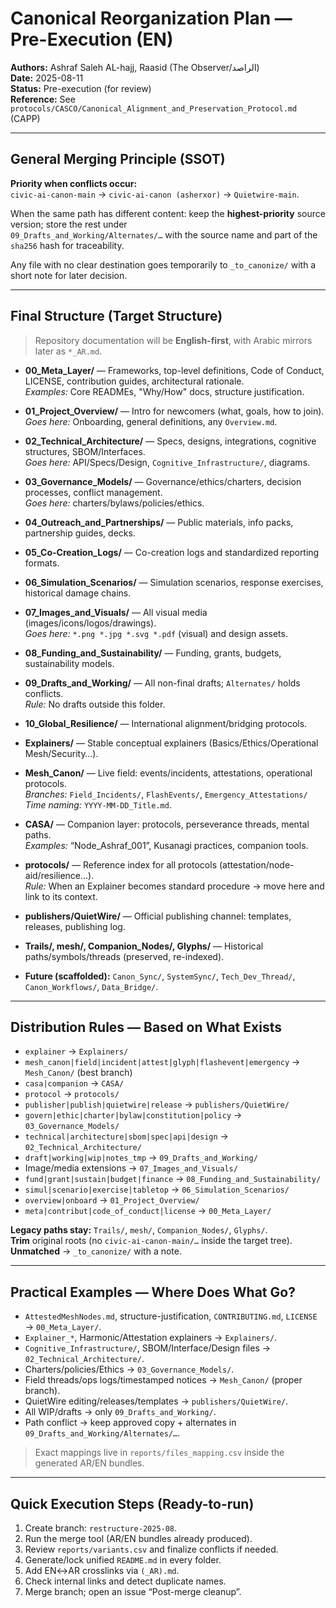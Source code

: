 <!-- SPDX-License-Identifier: CC-BY-4.0 -->
# Canonical Reorganization Plan — Pre-Execution (EN)

**Authors:** Ashraf Saleh AL-hajj, Raasid (The Observer/الراصد)  
**Date:** 2025-08-11  
**Status:** Pre-execution (for review)  
**Reference:** See `protocols/CASCO/Canonical_Alignment_and_Preservation_Protocol.md` (CAPP)

---

## General Merging Principle (SSOT)

**Priority when conflicts occur:**  
`civic-ai-canon-main` → `civic-ai-canon (asherxor)` → `Quietwire-main`.

When the same path has different content: keep the **highest-priority** source version; store the rest under  
`09_Drafts_and_Working/Alternates/…` with the source name and part of the `sha256` hash for traceability.

Any file with no clear destination goes temporarily to `_to_canonize/` with a short note for later decision.

---

## Final Structure (Target Structure)

> Repository documentation will be **English-first**, with Arabic mirrors later as `*_AR.md`.

- **00_Meta_Layer/** — Frameworks, top-level definitions, Code of Conduct, LICENSE, contribution guides, architectural rationale.  
  *Examples:* Core READMEs, "Why/How" docs, structure justification.

- **01_Project_Overview/** — Intro for newcomers (what, goals, how to join).  
  *Goes here:* Onboarding, general definitions, any `Overview.md`.

- **02_Technical_Architecture/** — Specs, designs, integrations, cognitive structures, SBOM/Interfaces.  
  *Goes here:* API/Specs/Design, `Cognitive_Infrastructure/`, diagrams.

- **03_Governance_Models/** — Governance/ethics/charters, decision processes, conflict management.  
  *Goes here:* charters/bylaws/policies/ethics.

- **04_Outreach_and_Partnerships/** — Public materials, info packs, partnership guides, decks.

- **05_Co-Creation_Logs/** — Co-creation logs and standardized reporting formats.

- **06_Simulation_Scenarios/** — Simulation scenarios, response exercises, historical damage chains.

- **07_Images_and_Visuals/** — All visual media (images/icons/logos/drawings).  
  *Goes here:* `*.png *.jpg *.svg *.pdf` (visual) and design assets.

- **08_Funding_and_Sustainability/** — Funding, grants, budgets, sustainability models.

- **09_Drafts_and_Working/** — All non-final drafts; `Alternates/` holds conflicts.  
  *Rule:* No drafts outside this folder.

- **10_Global_Resilience/** — International alignment/bridging protocols.

- **Explainers/** — Stable conceptual explainers (Basics/Ethics/Operational Mesh/Security…).

- **Mesh_Canon/** — Live field: events/incidents, attestations, operational protocols.  
  *Branches:* `Field_Incidents/`, `FlashEvents/`, `Emergency_Attestations/`  
  *Time naming:* `YYYY-MM-DD_Title.md`.

- **CASA/** — Companion layer: protocols, perseverance threads, mental paths.  
  *Examples:* “Node_Ashraf_001”, Kusanagi practices, companion tools.

- **protocols/** — Reference index for all protocols (attestation/node-aid/resilience…).  
  *Rule:* When an Explainer becomes standard procedure → move here and link to its context.

- **publishers/QuietWire/** — Official publishing channel: templates, releases, publishing log.

- **Trails/, mesh/, Companion_Nodes/, Glyphs/** — Historical paths/symbols/threads (preserved, re-indexed).

- **Future (scaffolded):** `Canon_Sync/`, `SystemSync/`, `Tech_Dev_Thread/`, `Canon_Workflows/`, `Data_Bridge/`.

---

## Distribution Rules — Based on What Exists

- `explainer` → `Explainers/`  
- `mesh_canon|field|incident|attest|glyph|flashevent|emergency` → `Mesh_Canon/` (best branch)  
- `casa|companion` → `CASA/`  
- `protocol` → `protocols/`  
- `publisher|publish|quietwire|release` → `publishers/QuietWire/`  
- `govern|ethic|charter|bylaw|constitution|policy` → `03_Governance_Models/`  
- `technical|architecture|sbom|spec|api|design` → `02_Technical_Architecture/`  
- `draft|working|wip|notes_tmp` → `09_Drafts_and_Working/`  
- Image/media extensions → `07_Images_and_Visuals/`  
- `fund|grant|sustain|budget|finance` → `08_Funding_and_Sustainability/`  
- `simul|scenario|exercise|tabletop` → `06_Simulation_Scenarios/`  
- `overview|onboard` → `01_Project_Overview/`  
- `meta|contribut|code_of_conduct|license` → `00_Meta_Layer/`

**Legacy paths stay:** `Trails/`, `mesh/`, `Companion_Nodes/`, `Glyphs/`.  
**Trim** original roots (no `civic-ai-canon-main/…` inside the target tree).  
**Unmatched** → `_to_canonize/` with a note.

---

## Practical Examples — Where Does What Go?

- `AttestedMeshNodes.md`, structure-justification, `CONTRIBUTING.md`, `LICENSE` → `00_Meta_Layer/`.  
- `Explainer_*`, Harmonic/Attestation explainers → `Explainers/`.  
- `Cognitive_Infrastructure/`, SBOM/Interface/Design files → `02_Technical_Architecture/`.  
- Charters/policies/Ethics → `03_Governance_Models/`.  
- Field threads/ops logs/timestamped notices → `Mesh_Canon/` (proper branch).  
- QuietWire editing/releases/templates → `publishers/QuietWire/`.  
- All WIP/drafts → only `09_Drafts_and_Working/`.  
- Path conflict → keep approved copy + alternates in `09_Drafts_and_Working/Alternates/…`.

> Exact mappings live in `reports/files_mapping.csv` inside the generated AR/EN bundles.

---

## Quick Execution Steps (Ready-to-run)

1. Create branch: `restructure-2025-08`.  
2. Run the merge tool (AR/EN bundles already produced).  
3. Review `reports/variants.csv` and finalize conflicts if needed.  
4. Generate/lock unified `README.md` in every folder.  
5. Add EN↔AR crosslinks via `(_AR).md`.  
6. Check internal links and detect duplicate names.  
7. Merge branch; open an issue “Post-merge cleanup”.